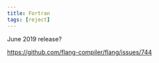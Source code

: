```yaml
---
title: Fortran
tags: [reject]
---
```


June 2019 release?

<https://github.com/flang-compiler/flang/issues/744>
